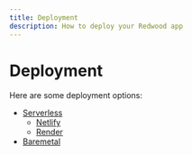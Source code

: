 ```yaml
---
title: Deployment
description: How to deploy your Redwood app
---
```


# Deployment

Here are some deployment options:

- [Serverless](/docs/deployment/serverless)
  - [Netlify](/docs/deployment/serverless/netlify)
  - [Render](/docs/deployment/serverless/render)
- [Baremetal](/docs/deployment/baremetal)

